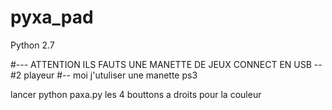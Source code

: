 # pyxa_pad
Python 2.7

#--- ATTENTION ILS FAUTS UNE MANETTE DE JEUX CONNECT EN USB --
#2 playeur
#-- moi j'utuliser une manette ps3


  lancer python paxa.py
  les 4 bouttons a droits pour la couleur
  
        
 
 
